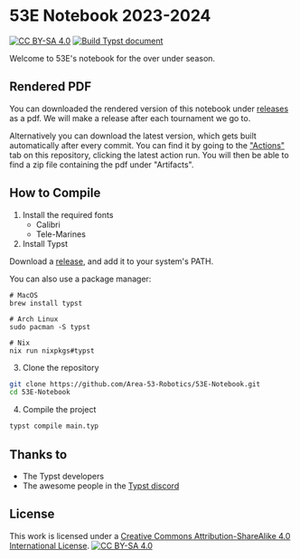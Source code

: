 # 53E Notebook 2023-2024

[![CC BY-SA 4.0][cc-by-sa-shield]][cc-by-sa]
[![Build Typst document](https://github.com/Area-53-Robotics/53E-Notebook/actions/workflows/build.yml/badge.svg)](https://github.com/Area-53-Robotics/53E-Notebook/actions/workflows/build.yml)

Welcome to 53E's notebook for the over under season.

## Rendered PDF

You can downloaded the rendered version of this notebook under [releases](https://github.com/Area-53-Robotics/53E-Notebook/releases) as a pdf. We will make a release after each tournament we go to.

Alternatively you can download the latest version, which gets built automatically after every commit. You can find it by going to the ["Actions"](https://github.com/Area-53-Robotics/53E-Notebook/actions) tab on this repository, clicking the latest action run. You will then be able to find a zip file containing the pdf under "Artifacts".

## How to Compile

1. Install the required fonts
    - Calibri
    - Tele-Marines
2. Install Typst

Download a [release](https://github.com/typst/typst/releases/), and add it to your system's PATH. 

You can also use a package manager:

```
# MacOS
brew install typst

# Arch Linux
sudo pacman -S typst

# Nix
nix run nixpkgs#typst
```
3. Clone the repository
```sh
git clone https://github.com/Area-53-Robotics/53E-Notebook.git
cd 53E-Notebook
```
4. Compile the project
```sh
typst compile main.typ
```


## Thanks to

- The Typst developers
- The awesome people in the [Typst discord](https://discord.gg/2uDybryKPe)

## License

This work is licensed under a
[Creative Commons Attribution-ShareAlike 4.0 International License][cc-by-sa].
[![CC BY-SA 4.0][cc-by-sa-image]][cc-by-sa]

[cc-by-sa]: http://creativecommons.org/licenses/by-sa/4.0/
[cc-by-sa-image]: https://licensebuttons.net/l/by-sa/4.0/88x31.png
[cc-by-sa-shield]: https://img.shields.io/badge/License-CC%20BY--SA%204.0-lightgrey.svg
